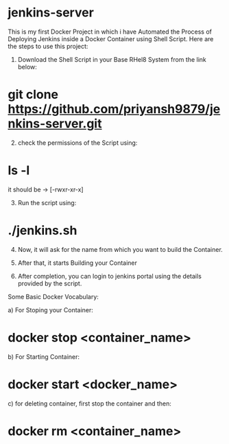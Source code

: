 # jenkins-server
This is my first Docker Project in which i have Automated the Process of Deploying Jenkins inside a Docker Container using Shell Script. Here are the steps to use this project:

1. Download the Shell Script in your Base RHel8 System from the link below:
# git clone https://github.com/priyansh9879/jenkins-server.git

2. check the permissions of the Script using:
# ls -l
it should be -> [-rwxr-xr-x]

3. Run the script using:
# ./jenkins.sh

4. Now, it will ask for the name from which you want to build the Container.

5. After that, it starts Building your Container

6. After completion, you can login to jenkins portal using the details provided by the script.

Some Basic Docker Vocabulary:

a) For Stoping your Container:
# docker stop <container_name>

b) For Starting Container:
# docker start <docker_name>

c) for deleting container, first stop the container and then:
# docker rm <container_name>
